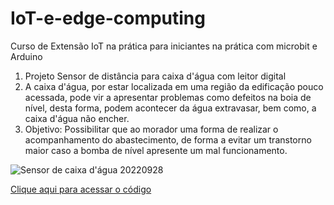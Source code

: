 # IoT-e-edge-computing
Curso de Extensão IoT na prática para iniciantes na prática com microbit e Arduino
1) Projeto Sensor de distância para caixa d'água com leitor digital
2) A caixa d'água, por estar localizada em uma região da edificação pouco acessada, pode vir a apresentar problemas como defeitos na boia de nível, desta forma, podem acontecer da água extravasar, bem como, a caixa d'água não encher.
3) Objetivo: Possibilitar que ao morador uma forma de realizar o acompanhamento do abastecimento, de forma a evitar um transtorno maior caso a bomba de nível apresente um mal funcionamento.

![Sensor de caixa d'água 20220928](https://user-images.githubusercontent.com/91570441/193253519-3ff9b116-6623-4fea-9176-4c7e1c02379b.png)

[Clique aqui para acessar o código](https://github.com/Marcus-Borges/IoT-e-edge-computing/blob/main/sensor_de_caixa_d_agua_20220928.ino)
